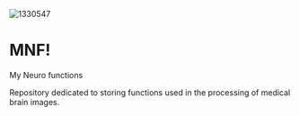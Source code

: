 
![1330547](https://user-images.githubusercontent.com/38135165/217833747-4a49b428-8fdb-4645-92b4-3d8ee25f8b82.jpg)

# MNF!

My Neuro functions

Repository dedicated to storing functions used in the processing of medical brain images.
